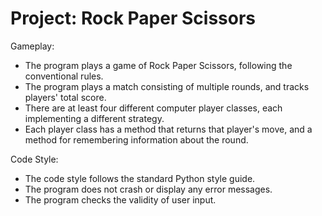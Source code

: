 # Project: Rock Paper Scissors

Gameplay:
- The program plays a game of Rock Paper Scissors, following the conventional rules.
- The program plays a match consisting of multiple rounds, and tracks players' total score.
- There are at least four different computer player classes, each implementing a different strategy.
- Each player class has a method that returns that player's move, and a method for remembering information about the round.

Code Style:
- The code style follows the standard Python style guide.
- The program does not crash or display any error messages.
- The program checks the validity of user input.

